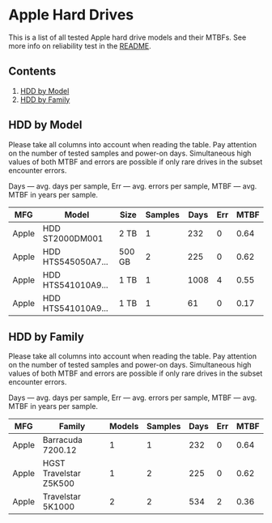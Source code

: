 Apple Hard Drives
=================

This is a list of all tested Apple hard drive models and their MTBFs. See more
info on reliability test in the [README](https://github.com/bsdhw/SMART).

Contents
--------

1. [ HDD by Model  ](#hdd-by-model)
2. [ HDD by Family ](#hdd-by-family)

HDD by Model
------------

Please take all columns into account when reading the table. Pay attention on the
number of tested samples and power-on days. Simultaneous high values of both MTBF
and errors are possible if only rare drives in the subset encounter errors.

Days — avg. days per sample,
Err  — avg. errors per sample,
MTBF — avg. MTBF in years per sample.

| MFG       | Model              | Size   | Samples | Days  | Err   | MTBF   |
|-----------|--------------------|--------|---------|-------|-------|--------|
| Apple     | HDD ST2000DM001    | 2 TB   | 1       | 232   | 0     | 0.64   |
| Apple     | HDD HTS545050A7... | 500 GB | 2       | 225   | 0     | 0.62   |
| Apple     | HDD HTS541010A9... | 1 TB   | 1       | 1008  | 4     | 0.55   |
| Apple     | HDD HTS541010A9... | 1 TB   | 1       | 61    | 0     | 0.17   |

HDD by Family
-------------

Please take all columns into account when reading the table. Pay attention on the
number of tested samples and power-on days. Simultaneous high values of both MTBF
and errors are possible if only rare drives in the subset encounter errors.

Days — avg. days per sample,
Err  — avg. errors per sample,
MTBF — avg. MTBF in years per sample.

| MFG       | Family                 | Models | Samples | Days  | Err   | MTBF   |
|-----------|------------------------|--------|---------|-------|-------|--------|
| Apple     | Barracuda 7200.12      | 1      | 1       | 232   | 0     | 0.64   |
| Apple     | HGST Travelstar Z5K500 | 1      | 2       | 225   | 0     | 0.62   |
| Apple     | Travelstar 5K1000      | 2      | 2       | 534   | 2     | 0.36   |
